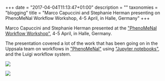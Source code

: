 +++
date = "2017-04-04T11:13:47+01:00"
description = ""
taxonomies = "blogging"
title = "Marco Capuccini and Stephanie Herman presenting on PhenoMeNal Workflow Workshop, 4-5 April, in Halle, Germany"
+++

Marco Capuccini and Stephanie Herman presented at the ["PhenoMeNal Workflow Workshop"](http://phenomenal-h2020.eu/home/2017/03/11/phenomenal-workflow-workshop/), 4-5 April, in Halle, Germany.

The presentation covered a lot of the work that has been going on in the Uppsala team on workflows in ["PhenoMeNal"](http://phenomenal-h2020.eu) using ["Jupyter notebooks"](http://jupyter.org/), and the Luigi workflow system.

![](/img/halle-2017-marco.jpg)

![](/img/halle-2017-steph.jpg)


